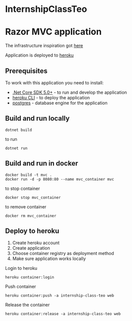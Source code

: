 # InternshipClassTeo
# Razor MVC application

The infrastructure inspiration got [here](https://dev.to/alrobilliard/deploying-net-core-to-heroku-1lfe) 

Application is deployed to [heroku](https://borys-internship-class.herokuapp.com/)

## Prerequisites

To work with this application you need to install:
* [.Net Core SDK 5.0+](https://dotnet.microsoft.com/download/dotnet/5.0) - to run and develop the application
* [heroku CLI](https://devcenter.heroku.com/articles/heroku-cli) - to deploy the application
* [postgres](https://www.postgresql.org/download/) - database engine for the application

## Build and run locally

```
dotnet build
```

to run
```
dotnet run
```

## Build and run in docker

```
docker build -t mvc .
docker run -d -p 8080:80 --name mvc_container mvc
```

to stop container
```
docker stop mvc_container
```
to remove container
```
docker rm mvc_container
```

## Deploy to heroku

1. Create heroku account
2. Create application
3. Choose container registry as deployment method
4. Make sure application works locally


Login to heroku
```
heroku container:login
```

Push container
```
heroku container:push -a internship-class-teo web
```

Release the container
```
heroku container:release -a internship-class-teo web
```
